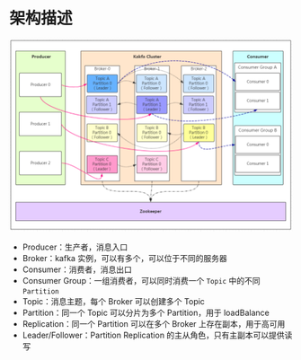 # 架构描述
![kafkacluster](./picture/kafka/cluster.png)
- Producer：生产者，消息入口
- Broker：kafka 实例，可以有多个，可以位于不同的服务器
- Consumer：消费者，消息出口
- Consumer Group：一组消费者，可以同时消费一个 `Topic` 中的不同 `Partition`
- Topic：消息主题，每个 Broker 可以创建多个 Topic
- Partition：同一个 Topic 可以分片为多个 Partition，用于 loadBalance
- Replication：同一个 Partition 可以在多个 Broker 上存在副本，用于高可用
- Leader/Follower：Partition Replication 的主从角色，只有主副本可以提供读写